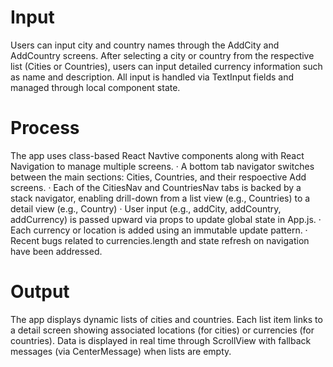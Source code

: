 # Input
Users can input city and country names through the AddCity and AddCountry screens. After selecting a city or country from the respective list (Cities or Countries), users can input detailed currency information such as name and description. All input is handled via TextInput fields and managed through local component state.

# Process
The app uses class-based React Navtive components along with React Navigation to manage multiple screens.
 · A bottom tab navigator switches between the main sections: Cities, Countries, and their respoective Add screens.
 · Each of the CitiesNav and CountriesNav tabs is backed by a stack navigator, enabling drill-down from a list view (e.g., Countries) to a detail view (e.g., Country)
 · User input (e.g., addCity, addCountry, addCurrency) is passed upward via props to update global state in App.js.
 · Each currency or location is added using an immutable update pattern.
 · Recent bugs related to currencies.length and state refresh on navigation have been addressed.

# Output
The app displays dynamic lists of cities and countries. Each list item links to a detail screen showing associated locations (for cities) or currencies (for countries). Data is displayed in real time through ScrollView with fallback messages (via CenterMessage) when lists are empty.
